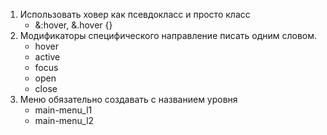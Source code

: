 1. Использовать ховер как псевдокласс и просто класс 
	- &:hover, &.hover {} 
2. Модификаторы специфического направление писать одним словом.
	- hover
	- active
	- focus
	- open
	- close
3. Меню обязательно создавать с названием уровня
	- main-menu_l1
	- main-menu_l2